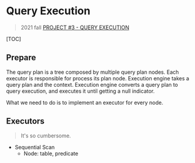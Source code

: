 # Query Execution

> 2021 fall [PROJECT #3 - QUERY EXECUTION](https://15445.courses.cs.cmu.edu/fall2021/project3/)

[TOC]

## Prepare

The query plan is a tree composed by multiple query plan nodes. Each executor is
responsible for process its plan node. Execution engine takes a query plan and
the context. Execution engine converts a query plan to query execution, and
executes it until getting a null indicator.

What we need to do is to implement an executor for every node.

## Executors

> It's so cumbersome.

* Sequential Scan
  * Node: table, predicate
